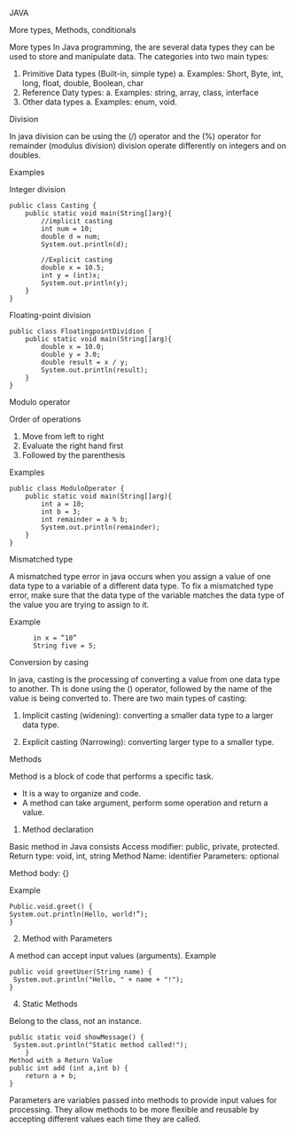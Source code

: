 JAVA



More types, Methods, conditionals



More types 
In Java programming, the are several data types they can be used to store and manipulate data. The categories into two main types: 
1.	Primitive Data types (Built-in, simple type) 
a.	Examples: Short, Byte, int, long, float, double, Boolean, char
2.	Reference Daty types: 
a.	Examples: string, array, class, interface 
3.	Other data types
a.	Examples: enum, void.





Division 


In java division can be using the (/) operator and the (%) operator for remainder (modulus division) division operate differently on integers and on doubles. 


Examples


Integer division 



          
    public class Casting {
        public static void main(String[]arg){
            //implicit casting
            int num = 10;
            double d = num;
            System.out.println(d);
    
            //Explicit casting
            double x = 10.5;
            int y = (int)x;
            System.out.println(y);
        }
    }



Floating-point division 



    public class FloatingpointDividion {
        public static void main(String[]arg){
            double x = 10.0;
            double y = 3.0;
            double result = x / y;
            System.out.println(result);
        }
    }




Modulo operator 




Order of operations 
1.	Move from left to right
2.	Evaluate the right hand first 
3.	Followed by the parenthesis 


Examples



    public class ModuloOperator {
        public static void main(String[]arg){
            int a = 10;
            int b = 3;
            int remainder = a % b;
            System.out.println(remainder);
        }
    }





Mismatched type 



A mismatched type error in java occurs when you assign a value of one data type to a variable of a different data type.
To fix a mismatched type error, make sure that the data type of the variable matches the data type of the value you are trying to assign to it. 



Example


          in x = “10”
          String five = 5;


Conversion by casing 



In java, casting is the processing of converting a value from one data type to another. Th is done using the () operator, followed by the name of the value is being converted to. There are two main types of casting: 


1.	Implicit casting (widening): converting a smaller data type to a larger data type. 




    
3.	Explicit casting (Narrowing): converting larger type to a smaller type. 





Methods 



Method is a block of code that performs a specific task. 
-	It is a way to organize and code. 
-	A method can take argument, perform some operation and return a value.

1.	Method declaration



Basic method in Java consists 
Access modifier: public, private, protected. 
Return type: void, int, string
Method Name: identifier
Parameters: optional 





Method body: {}





Example


    Public.void.greet() {
    System.out.println(Hello, world!”);
    } 



    
2.	Method with Parameters


A method can accept input values (arguments).
Example 


    public void greetUser(String name) {
     System.out.println("Hello, " + name + "!");
    }


    
4. Static Methods

   
Belong to the class, not an instance.



    public static void showMessage() {
     System.out.println("Static method called!");
    	}
    Method with a Return Value
    public int add (int a,int b) {
        return a + b;
    }



Parameters are variables passed into methods to provide input 
values for processing. They allow methods to be more flexible 
and reusable by accepting different values each time they are called.
